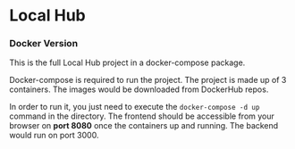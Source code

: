 # Local Hub
### Docker Version

This is the full Local Hub project in a docker-compose package.

Docker-compose is required to run the project. The project is made up of 3 containers. The images would be downloaded from DockerHub repos.

In order to run it, you just need to execute the `docker-compose -d up` command in the directory. The frontend should be accessible from your browser on __port 8080__ once the containers up and running. The backend would run on port 3000.
